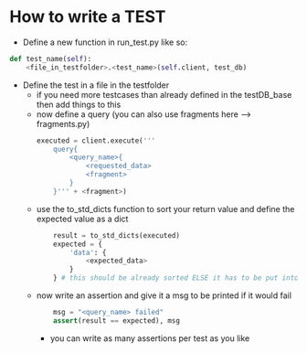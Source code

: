 # How to write a TEST
- Define a new function in run_test.py like so:
```python
def test_name(self):
    <file_in_testfolder>.<test_name>(self.client, test_db)
```
- Define the test in a file in the testfolder
  - if you need more testcases than already defined in the testDB_base then add things to this
  - now define a query (you can also use fragments here --> fragments.py)
    ```python
    executed = client.execute('''
        query{
            <query_name>{
                <requested_data>
                <fragment>
            }
        }''' + <fragment>)
    ```
  - use the to_std_dicts function to sort your return value and define the expected value as a dict
    ```python
        result = to_std_dicts(executed)
        expected = {
            'data': {
                <expected_data>
            }
        } # this should be already sorted ELSE it has to be put into to_std_dicts before the assertion
    ```
  - now write an assertion and give it a msg to be printed if it would fail
    ```python
        msg = "<query_name> failed"
        assert(result == expected), msg
    ```
    - you can write as many assertions per test as you like